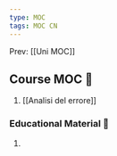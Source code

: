 ```yaml
---
type: MOC 
tags: MOC CN
---
```


Prev: [[Uni MOC]]


## Course MOC  📒
1. [[Analisi del errore]]



### Educational Material 🧱
1. 



